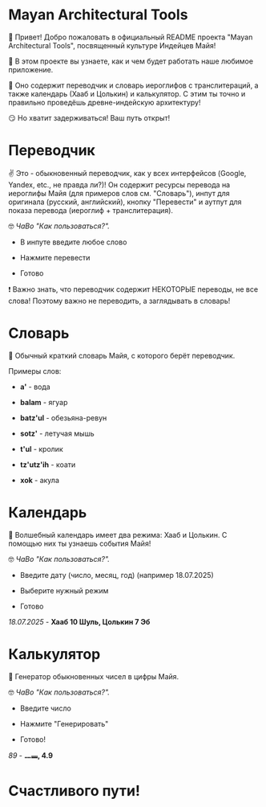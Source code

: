 # Mayan Architectural Tools
👋 Привет! Добро пожаловать в официальный README проекта "Mayan Architectural Tools", посвященный культуре Индейцев Майя! 

🔄 В этом проекте вы узнаете, как и чем будет работать наше любимое приложение.

🎈 Оно содержит переводчик и словарь иероглифов с транслитераций, а также календарь (Хааб и Цолькин) и калькулятор. С этим ты точно и правильно проведёшь древне-индейскую архитектуру!

😏 Но хватит задерживаться! Ваш путь открыт!

# Переводчик #
✌ Это - обыкновенный переводчик, как у всех интерфейсов (Google, Yandex, etc., не правда ли?)! Он содержит ресурсы перевода на иероглифы Майя (для примеров слов см. "Словарь"), инпут для оригинала (русский, английский), кнопку "Перевести" и аутпут для показа перевода (иероглиф + транслитерация).

🤓 *ЧаВо "Как пользоваться?".*

* В инпуте введите любое слово

* Нажмите перевести

* Готово

❗ Важно знать, что переводчик содержит НЕКОТОРЫЕ переводы, не все слова! Поэтому важно не переводить, а заглядывать в словарь!

# Словарь #
💙 Обычный краткий словарь Майя, с которого берёт переводчик.

Примеры слов:

* **a'** - вода

* **balam** - ягуар

* **batz'ul** - обезьяна-ревун

* **sotz'** - летучая мышь

* **t'ul** -  кролик

* **tz'utz'ih** - коати

* **xok** - акула

# Календарь #

📅 Волшебный календарь имеет два режима: Хааб и Цолькин. С помощью них ты узнаешь события Майя!

🤓 *ЧаВо "Как пользоваться?".*

* Введите дату (число, месяц, год) (например 18.07.2025)

* Выберите нужный режим

* Готово

*18.07.2025* - **Хааб 10 Шуль, Цолькин 7 Эб**

# Калькулятор #

🔢 Генератор обыкновенных чисел в цифры Майя.

🤓 *ЧаВо "Как пользоваться?".*

* Введите число

* Нажмите "Генерировать"

* Готово!

*89* - **𝋤𝋩, 4.9**

# Счастливого пути! #
